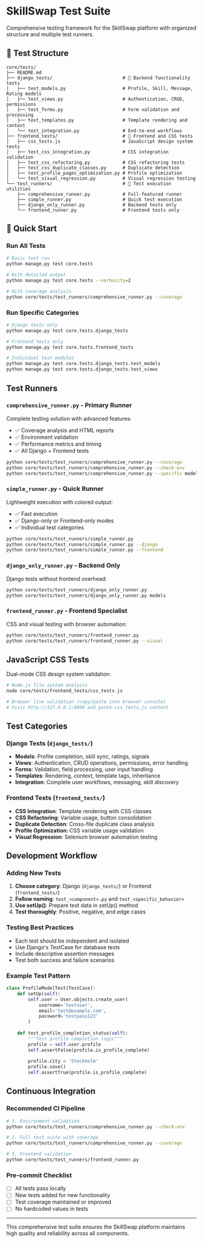 # SkillSwap Test Suite

Comprehensive testing framework for the SkillSwap platform with organized structure and multiple test runners.

## 📁 Test Structure

```
core/tests/
├── README.md                            
├── django_tests/                          # 🔧 Backend functionality tests
│   ├── test_models.py                     # Profile, Skill, Message, Rating models
│   ├── test_views.py                      # Authentication, CRUD, permissions
│   ├── test_forms.py                      # Form validation and processing
│   ├── test_templates.py                  # Template rendering and context
│   └── test_integration.py                # End-to-end workflows
├── frontend_tests/                        # 🎨 Frontend and CSS tests
│   ├── css_tests.js                       # JavaScript design system tests
│   ├── test_css_integration.py            # CSS integration validation
│   ├── test_css_refactoring.py            # CSS refactoring tests
│   ├── test_css_duplicate_classes.py      # Duplicate detection
│   ├── test_profile_pages_optimization.py # Profile optimization
│   └── test_visual_regression.py          # Visual regression testing
└── test_runners/                          # 🚀 Test execution utilities
    ├── comprehensive_runner.py            # Full-featured runner
    ├── simple_runner.py                   # Quick test execution
    ├── django_only_runner.py              # Backend tests only
    └── frontend_runner.py                 # Frontend tests only
```

## 🚀 Quick Start

### Run All Tests
```bash
# Basic test run
python manage.py test core.tests

# With detailed output
python manage.py test core.tests --verbosity=2

# With coverage analysis
python core/tests/test_runners/comprehensive_runner.py --coverage
```

### Run Specific Categories
```bash
# Django tests only
python manage.py test core.tests.django_tests

# Frontend tests only  
python manage.py test core.tests.frontend_tests

# Individual test modules
python manage.py test core.tests.django_tests.test_models
python manage.py test core.tests.django_tests.test_views
```

## Test Runners

### **`comprehensive_runner.py`** - Primary Runner
Complete testing solution with advanced features:
- ✅ Coverage analysis and HTML reports
- ✅ Environment validation 
- ✅ Performance metrics and timing
- ✅ All Django + Frontend tests

```bash
python core/tests/test_runners/comprehensive_runner.py --coverage
python core/tests/test_runners/comprehensive_runner.py --check-env
python core/tests/test_runners/comprehensive_runner.py --specific models
```

### **`simple_runner.py`** - Quick Runner
Lightweight execution with colored output:
- ✅ Fast execution
- ✅ Django-only or Frontend-only modes
- ✅ Individual test categories

```bash
python core/tests/test_runners/simple_runner.py
python core/tests/test_runners/simple_runner.py --django
python core/tests/test_runners/simple_runner.py --frontend
```

### **`django_only_runner.py`** - Backend Only
Django tests without frontend overhead:
```bash
python core/tests/test_runners/django_only_runner.py
python core/tests/test_runners/django_only_runner.py models
```

### **`frontend_runner.py`** - Frontend Specialist
CSS and visual testing with browser automation:
```bash
python core/tests/test_runners/frontend_runner.py
python core/tests/test_runners/frontend_runner.py --visual
```

## JavaScript CSS Tests

Dual-mode CSS design system validation:
```bash
# Node.js file system analysis
node core/tests/frontend_tests/css_tests.js

# Browser live validation (copy/paste into browser console)
# Visit http://127.0.0.1:8000 and paste css_tests.js content
```

## Test Categories

### Django Tests (`django_tests/`)
- **Models**: Profile completion, skill sync, ratings, signals
- **Views**: Authentication, CRUD operations, permissions, error handling  
- **Forms**: Validation, field processing, user input handling
- **Templates**: Rendering, context, template tags, inheritance
- **Integration**: Complete user workflows, messaging, skill discovery

### Frontend Tests (`frontend_tests/`)
- **CSS Integration**: Template rendering with CSS classes
- **CSS Refactoring**: Variable usage, button consolidation
- **Duplicate Detection**: Cross-file duplicate class analysis
- **Profile Optimization**: CSS variable usage validation
- **Visual Regression**: Selenium browser automation testing

## Development Workflow

### Adding New Tests
1. **Choose category**: Django (`django_tests/`) or Frontend (`frontend_tests/`)
2. **Follow naming**: `test_<component>.py` and `test_<specific_behavior>`
3. **Use setUp()**: Prepare test data in setUp() method
4. **Test thoroughly**: Positive, negative, and edge cases

### Testing Best Practices
- Each test should be independent and isolated
- Use Django's TestCase for database tests
- Include descriptive assertion messages
- Test both success and failure scenarios

### Example Test Pattern
```python
class ProfileModelTest(TestCase):
    def setUp(self):
        self.user = User.objects.create_user(
            username='testuser',
            email='test@example.com', 
            password='testpass123'
        )
        
    def test_profile_completion_status(self):
        """Test profile completion logic"""
        profile = self.user.profile
        self.assertFalse(profile.is_profile_complete)
        
        profile.city = 'Stockholm'
        profile.save()
        self.assertTrue(profile.is_profile_complete)
```

## Continuous Integration

### Recommended CI Pipeline
```bash
# 1. Environment validation
python core/tests/test_runners/comprehensive_runner.py --check-env

# 2. Full test suite with coverage
python core/tests/test_runners/comprehensive_runner.py --coverage

# 3. Frontend validation
python core/tests/test_runners/frontend_runner.py
```

### Pre-commit Checklist
- [ ] All tests pass locally
- [ ] New tests added for new functionality  
- [ ] Test coverage maintained or improved
- [ ] No hardcoded values in tests

---

This comprehensive test suite ensures the SkillSwap platform maintains high quality and reliability across all components.
